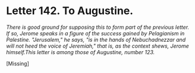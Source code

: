 <h1>Letter 142. To Augustine.</h1>

<p><i>There is good ground for supposing this to form part of the previous letter. If so, Jerome speaks in a figure of the success gained by Pelagianism in Palestine. "Jerusalem," he says, "is in the hands of Nebuchadnezzar and will not heed the voice of Jeremiah," that is, as the context shews, Jerome himself.This letter is among those of Augustine, number 123.</i></p>

[Missing]